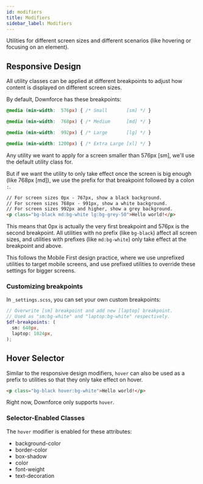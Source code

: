 ```yaml
---
id: modifiers
title: Modifiers
sidebar_label: Modifiers
---
```


Utilities for different screen sizes and different scenarios (like hovering or focusing on an element).

## Responsive Design

All utility classes can be applied at different breakpoints to adjust how content is displayed on different screen sizes.

By default, Downforce has these breakpoints:
```css
@media (min-width:  576px) { /* Small       [sm] */ }

@media (min-width:  768px) { /* Medium      [md] */ }

@media (min-width:  992px) { /* Large       [lg] */ }

@media (min-width: 1200px) { /* Extra Large [xl] */ }
```

Any utility we want to apply for a screen smaller than 576px [sm], we'll use the default utility class for.

But if we want the utility to only take effect once the screen is big enough (like 768px [md]), we use the prefix for that breakpoint followed by a colon `:`.

```html
// For screen sizes 0px - 767px, show a black background.
// For screen sizes 768px - 991px, show a white background.
// For screen sizes 992px and higher, show a grey background.
<p class="bg-black md:bg-white lg:bg-grey-50">Hello world!</p>
```

This means that 0px is actually the very first breakpoint and 576px is the second breakpoint. All utilities with no prefix (like `bg-black`) affect all screen sizes, and utilities with prefixes (like `md:bg-white`) only take effect at the breakpoint and above.

This follows the Mobile First design practice, where we use unprefixed utilities to target mobile screens, and use prefixed utilities to override these settings for bigger screens.

### Customizing breakpoints

In `_settings.scss`, you can set your own custom breakpoints:

```scss
// Overwrite [sm] breakpoint and add new [laptop] breakpoint.
// Used as "sm:bg-white" and "laptop:bg-white" respectively.
$df-breakpoints: (
  sm: 640px,
  laptop: 1024px,
);
```

## Hover Selector

Similar to the responsive design modifiers, `hover` can also be used as a prefix to utilities so that they only take effect on hover.

```html
<p class="bg-black hover:bg-white">Hello world!</p>
```

Right now, Downforce only supports `hover`.

### Selector-Enabled Classes

The `hover` modifier is enabled for these attributes:

* background-color
* border-color
* box-shadow
* color
* font-weight
* text-decoration
